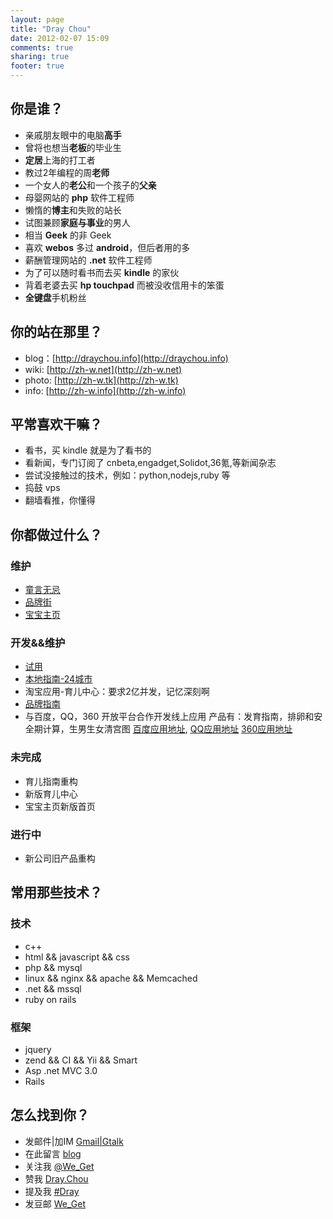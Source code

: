 ```yaml
---
layout: page
title: "Dray Chou"
date: 2012-02-07 15:09
comments: true
sharing: true
footer: true
---
```


## 你是谁？ ##
 
 - 亲戚朋友眼中的电脑**高手**
 - 曾将也想当**老板**的毕业生
 - **定居**上海的打工者
 - 教过2年编程的周**老师**
 - 一个女人的**老公**和一个孩子的**父亲**
 - 母婴网站的 **php** 软件工程师
 - 懒惰的**博主**和失败的站长
 - 试图兼顾**家庭与事业**的男人
 - 相当 **Geek** 的非 Geek
 - 喜欢 **webos** 多过 **android**，但后者用的多
 - 薪酬管理网站的 **.net** 软件工程师
 - 为了可以随时看书而去买 **kindle** 的家伙
 - 背着老婆去买 **hp touchpad** 而被没收信用卡的笨蛋
 - **全键盘**手机粉丝

## 你的站在那里？ ##

 - blog：[http://draychou.info](http://draychou.info)
 - wiki: [http://zh-w.net](http://zh-w.net)
 - photo: [http://zh-w.tk](http://zh-w.tk)
 - info: [http://zh-w.info](http://zh-w.info)

## 平常喜欢干嘛？ ##

 - 看书，买 kindle 就是为了看书的
 - 看新闻，专门订阅了 cnbeta,engadget,Solidot,36氪,等新闻杂志
 - 尝试没接触过的技术，例如：python,nodejs,ruby 等
 - 捣鼓 vps
 - 翻墙看推，你懂得

## 你都做过什么？ ##

### 维护

 - [童言无忌](http://t.iyaya.com)
 - [品牌街](http://pp.iyaya.com)
 - [宝宝主页](http://bb.iyaya.com)

### 开发&&维护

 - [试用](http://www.iyaya.com/shiyong/)
 - [本地指南-24城市](http://sh.iyaya.com/zhinan/yihu/)
 - 淘宝应用-育儿中心：要求2亿并发，记忆深刻啊
 - [品牌指南](http://www.iyaya.com/pinpai/zhinan/)
 - 与百度，QQ，360 开放平台合作开发线上应用
      产品有：发育指南，排卵和安全期计算，生男生女清宫图 
      [百度应用地址](http://app.baidu.com/appweb/search?w=%E4%B8%AB%E4%B8%AB%E7%BD%91 ),
      [QQ应用地址](http://web.qq.com/) 
      [360应用地址](http://zhuomian.360.cn/)

### 未完成

 - 育儿指南重构
 - 新版育儿中心
 - 宝宝主页新版首页

### 进行中

 - 新公司旧产品重构

## 常用那些技术？ ##

### 技术

 - c++
 - html && javascript && css
 - php && mysql
 - linux && nginx && apache && Memcached
 - .net && mssql
 - ruby on rails

### 框架

 - jquery
 - zend && CI && Yii && Smart
 - Asp .net MVC 3.0
 - Rails

## 怎么找到你？ ##

 - 发邮件|加IM [Gmail|Gtalk](hnzksq@gmail.com)
 - 在此留言 [blog](http://draychou.info)
 - 关注我 [@We_Get](https://twitter.com/#!/We_Get)
 - 赞我 [Dray.Chou](https://www.facebook.com/dray.chou)
 - 提及我 [#Dray](https://plus.google.com/u/0/112184504082421648107)
 - 发豆邮 [We_Get](http://www.douban.com/people/we_get/)